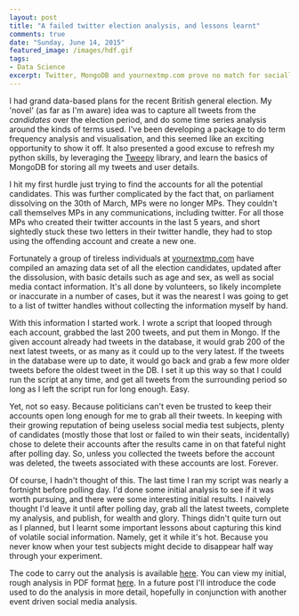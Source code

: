 ```yaml
---
layout: post
title: "A failed twitter election analysis, and lessons learnt"
comments: true
date: "Sunday, June 14, 2015"
featured_image: /images/hdf.gif
tags:
- Data Science
excerpt: Twitter, MongoDB and yournextmp.com prove no match for socially fickle parliamentarians  
---
```


I had grand data-based plans for the recent British general election. My 'novel' (as far as I'm aware) idea was to capture all tweets from the *candidates* over the election period, and do some time series analysis around the kinds of terms used. I've been developing a package to do term frequency analysis and visualisation, and this seemed like an exciting opportunity to show it off. It also presented a good excuse to refresh my python skills, by leveraging the [Tweepy](http://www.tweepy.org/) library, and learn the basics of MongoDB for storing all my tweets and user details.

I hit my first hurdle just trying to find the accounts for all the potential candidates. This was further complicated by the fact that, on parliament dissolving on the 30th of March, MPs were no longer MPs. They couldn't call themselves MPs in any communications, including twitter. For all those MPs who created their twitter accounts in the last 5 years, and short sightedly stuck these two letters in their twitter handle, they had to stop using the offending account and create a new one.

Fortunately a group of tireless individuals at [yournextmp.com](https://yournextmp.com/help/api/) have compiled an amazing data set of all the election candidates, updated after the dissolusion, with basic details such as age and sex, as well as social media contact information. It's all done by volunteers, so likely incomplete or inaccurate in a number of cases, but it was the nearest I was going to get to a list of twitter handles without collecting the information myself by hand.

With this information I started work. I wrote a script that looped through each account, grabbed the last 200 tweets, and put them in Mongo. If the given account already had tweets in the database, it would grab 200 of the next latest tweets, or as many as it could up to the very latest. If the tweets in the database were up to date, it would go back and grab a few more older tweets before the oldest tweet in the DB. I set it up this way so that I could run the script at any time, and get all tweets from the surrounding period so long as I left the script run for long enough. Easy.

Yet, not so easy. Because politicians can't even be trusted to keep their accounts open long enough for me to grab all their tweets. In keeping with their growing reputation of being useless social media test subjects, plenty of candidates (mostly those that lost or failed to win their seats, incidentally) chose to delete their accounts after the results came in on that fateful night after polling day. So, unless you collected the tweets before the account was deleted, the tweets associated with these accounts are lost. Forever.

Of course, I hadn't thought of this. The last time I ran my script was nearly a fortnight before polling day. I'd done some initial analysis to see if it was worth pursuing, and there were some interesting initial results. I naively thought I'd leave it until after polling day, grab all the latest tweets, complete my analysis, and publish, for wealth and glory. Things didn't quite turn out as I planned, but I learnt some important lessons about capturing this kind of volatile social information. Namely, get it while it's hot. Because you never know when your test subjects might decide to disappear half way through your experiment.

The code to carry out the analysis is available [here](https://github.com/polyphant1/telenico2015). You can view my initial, rough analysis in PDF format [here](/assets/tweet_analysis.pdf). In a future post I'll introduce the code used to do the analysis in more detail, hopefully in conjunction with another event driven social media analysis.
